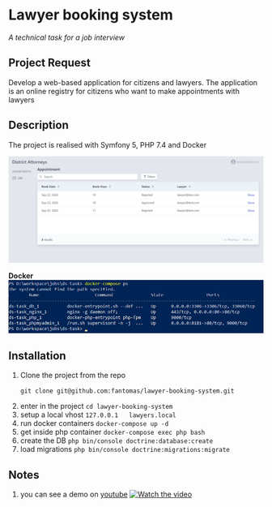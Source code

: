 # Lawyer booking system
_A technical task for a job interview_

## Project Request
Develop a web-based application for citizens and lawyers.
The application is an online registry for citizens who want to make appointments with lawyers


## Description
   The project is realised with Symfony 5, PHP 7.4 and Docker

![UI](symfony/public/img/UI.png?raw=true "UI")

**Docker**
![Docker Containers](symfony/public/img/docker_containers.png?raw=true "Docker Containers")

## Installation
1. Clone the project from the repo
    ```
    git clone git@github.com:fantomas/lawyer-booking-system.git
    ```
2. enter in the project `cd lawyer-booking-system`
3. setup a local vhost `127.0.0.1   lawyers.local`
4. run docker containers `docker-compose up -d`
5. get inside php container `docker-compose exec php bash`
5. create the DB `php bin/console doctrine:database:create`
5. load migrations `php bin/console doctrine:migrations:migrate`

## Notes
1. you can see a demo on [youtube](https://youtu.be/IvkMq7J7SsI)
[![Watch the video](https://img.youtube.com/vi/IvkMq7J7SsI/maxresdefault.jpg)](https://youtu.be/IvkMq7J7SsI)

